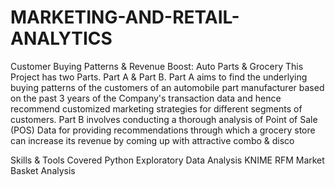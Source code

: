 # MARKETING-AND-RETAIL-ANALYTICS
Customer Buying Patterns & Revenue Boost: Auto Parts & Grocery
This Project has two Parts. Part A & Part B. Part A aims to find the underlying buying patterns of the customers of an automobile part manufacturer based on the past 3 years of the Company's transaction data and hence recommend customized marketing strategies for different segments of customers. Part B involves conducting a thorough analysis of Point of Sale (POS) Data for providing recommendations through which a grocery store can increase its revenue by coming up with attractive combo & disco

Skills & Tools Covered
Python
Exploratory Data Analysis
KNIME
RFM
Market Basket Analysis

